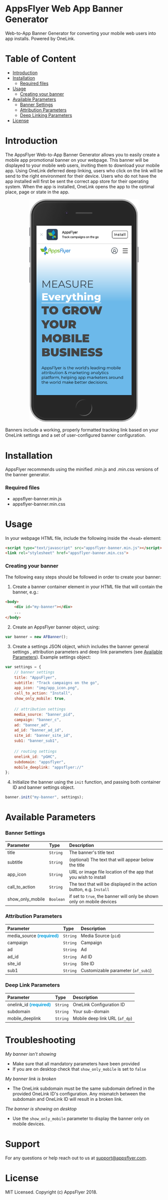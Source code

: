 AppsFlyer Web App Banner Generator
==================================

Web-to-App Banner Generator for converting your mobile web users into app installs. Powered by OneLink.

# Table of Content
- [Introduction](#introduction)
- [Installation](#installation)
    - [Required files](#required-files)
- [Usage](#usage)
    - [Creating your banner](#creating-your-banner)
- [Available Parameters](#available-parameters)
    - [Banner Settings](#banner-settings)
    - [Attribution Parameters](#attribution-parameters)
    - [Deep Linking Parameters](#deep-linking-parameters)
- [License](#license)

# Introduction
The AppsFlyer Web-to-App Banner Generator allows you to easily create a mobile app promotional banner on your webpage. This banner will be displayed to your mobile web users, inviting them to download your mobile app. Using OneLink deferred deep linking, users who click on the link will be send to the right environment for their device. Users who do not have the app installed will first be sent the correct app store for their operating system. When the app is installed, OneLink opens the app to the optimal place, page or state in the app.

<p align="center">
  <img src="img/sample.png" width="350"/> 
</p>

Banners include a working, properly formatted tracking link based on your OneLink settings and a set of user-configured banner configuration.


# Installation
AppsFlyer recommends using the minified .min.js and .min.css versions of the banner generator.

### Required files
* appsflyer-banner.min.js
* appsflyer-banner.min.css


# Usage
In your webpage HTML file, include the following inside the `<head>` element:
```html
<script type="text/javascript" src="appsflyer-banner.min.js"></script>
<link rel="stylesheet" href="appsflyer-banner.min.css">
```

### Creating your banner
The following easy steps should be followed in order to create your banner:

1. Create a banner container element in your HTML file that will contain the banner, e.g.:
```html
<body>
    <div id="my-banner"></div>
    ...
</body>
```

2. Create an AppsFlyer banner object, using:
```js
var banner = new AFBanner();
```

3. Create a settings JSON object, which includes the banner general settings , attribution parameters and deep link parameters (see [Available Parameters](#available-parameters)). Example settings object:
```js
var settings = {
    // banner settings
    title: "AppsFlyer",
    subtitle: "Track campaigns on the go",
    app_icon: "img/app_icon.png",
    call_to_action: "Install",
    show_only_mobile: true,
    
    // attribution settings
    media_source: "banner_pid",
    campaign: "banner_c",
    ad: "banner_ad",
    ad_id: "banner_ad_id",
    site_id: "banner_site_id",
    sub1: "banner_sub1",
    
    // routing settings
    onelink_id: "pGHC",
    subdomain: "appsflyer",
    mobile_deeplink: "appsflyer://"
};
```

4. Initialize the banner using the `init` function, and passing both container ID and banner settings object.
```js
banner.init("my-banner", settings);
``` 


# Available Parameters

### Banner Settings
| Parameter | Type | Description |
|:---|:---|:---|
| title | `String` | The banner's title text |
| subtitle | `String` | (optional) The text that will appear below the title |
| app_icon | `String` | URL or image file location of the app that you wish to install |
| call_to_action | `String` | The text that will be displayed in the action button, e.g. `Install` |
| show_only_mobile | `Boolean` | if set to `true`, the banner will only be shown only on mobile devices |


### Attribution Parameters
| Parameter | Type | Description |
|:---|:---|:---|
| media_source <span style="color:#009fdf">**(required)**</span> | `String` | Media Source (`pid`)|
| campaign | `String` | Campaign |
| ad | `String` | Ad |
| ad_id | `String` | Ad ID |
| site_id | `String` | Site ID |
| sub1 | `String` | Customizable parameter (`af_sub1`) |


### Deep Link Parameters
| Parameter | Type | Description |
|:---|:---|:---|
| onelink_id <span style="color:#009fdf">**(required)**</span>| `String` | OneLink Configuration ID |
| subdomain | `String` | Your sub-domain |
| mobile_deeplink | `String` | Mobile deep link URL (`af_dp`) |


# Troubleshooting
*My banner isn't showing*
* Make sure that all mandatory parameters have been provided
* If you are on desktop check that `show_only_mobile` is set to `false`

*My banner link is broken*
* The OneLink subdomain must be the same subdomain defined in the provided OneLink ID's configuration.  Any mismatch between the subdomain and OneLink ID will result in a broken link.

*The banner is showing on desktop*
* Use the `show_only_mobile` parameter to display the banner only on mobile devices.


# Support
For any questions or help reach out to us at [support@appsflyer.com](support@appsflyer.com).


# License
MIT Licensed. Copyright (c) AppsFlyer 2018.